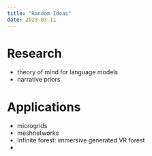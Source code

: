 ```yaml
---
title: "Random Ideas"
date: 2023-03-11
---
```

# Research
- theory of mind for language models
- narrative priors
# Applications
- microgrids
- meshnetworks
- Infinite forest: immersive generated VR forest
- 